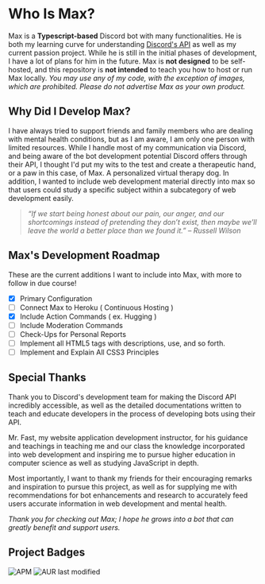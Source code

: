 # Who Is Max?
Max is a **Typescript-based** Discord bot with many functionalities. He is both my learning curve for understanding [Discord's API](https://discord.com/developers/docs/intro) as well as my current passion project. While he is still in the initial phases of development, I have a lot of plans for him in the future. Max is **not designed** to be self-hosted, and this repository is **not intended** to teach you how to host or run Max locally. *You may use any of my code, with the exception of images, which are prohibited. Please do not advertise Max as your own product.*

## Why Did I Develop Max?
I have always tried to support friends and family members who are dealing with mental health conditions, but as I am aware, I am only one person with limited resources. While I handle most of my communication via Discord, and being aware of the bot development potential Discord offers through their API, I thought I'd put my wits to the test and create a therapeutic hand, or a paw in this case, of Max. A personalized virtual therapy dog. In addition, I wanted to include web development material directly into max so that users could study a specific subject within a subcategory of web development easily.

> _“If we start being honest about our pain, our anger, and our shortcomings instead of pretending they don’t exist, then maybe we’ll leave the world a better place than we found it.” – Russell Wilson_

## Max's Development Roadmap
These are the current additions I want to include into Max, with more to follow in due course!

- [x] Primary Configuration
- [ ] Connect Max to Heroku ( Continuous Hosting )
- [X] Include Action Commands ( ex. Hugging )
- [ ] Include Moderation Commands
- [ ] Check-Ups for Personal Reports
- [ ] Implement all HTML5 tags with descriptions, use, and so forth.
- [ ] Implement and Explain All CSS3 Principles

## Special Thanks
Thank you to Discord's development team for making the Discord API incredibly accessible, as well as the detailed documentations written to teach and educate developers in the process of developing bots using their API.

Mr. Fast, my website application development instructor, for his guidance and teachings in teaching me and our class the knowledge incorporated into web development and inspiring me to pursue higher education in computer science as well as studying JavaScript in depth.

Most importantly, I want to thank my friends for their encouraging remarks and inspiration to pursue this project, as well as for supplying me with recommendations for bot enhancements and research to accurately feed users accurate information in web development and mental health.

*Thank you for checking out Max; I hope he grows into a bot that can greatly benefit and support users.*

## Project Badges

![APM](https://img.shields.io/apm/l/vim-mode?color=%23cbe3ff&label=License&style=flat-square) 
![AUR last modified](https://img.shields.io/aur/last-modified/google-chrome?color=%23cbe3ff&label=Last%20Edited&style=flat-square)
